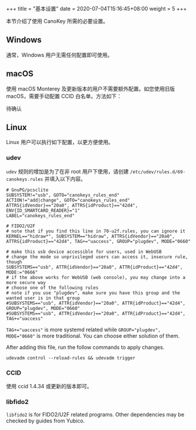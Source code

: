 +++
title = "基本设置"
date =  2020-07-04T15:16:45+08:00
weight = 5
+++

本节介绍了使用 CanoKey 所需的必要设置。

## Windows

通常，Windows 用户无需任何配置即可使用。

## macOS

使用 macOS Monterey 及更新版本的用户不需要额外配置。如您使用旧版 macOS，需要手动配置 CCID 白名单。方法如下：

待确认

## Linux

Linux 用户可以执行如下配置，以更方便使用。

### udev

`udev` 规则的增加是为了在非 root 用户下使用，请创建 `/etc/udev/rules.d/69-canokeys.rules` 并填入以下内容。

```
# GnuPG/pcsclite
SUBSYSTEM!="usb", GOTO="canokeys_rules_end"
ACTION!="add|change", GOTO="canokeys_rules_end"
ATTRS{idVendor}=="20a0", ATTRS{idProduct}=="42d4", ENV{ID_SMARTCARD_READER}="1"
LABEL="canokeys_rules_end"

# FIDO2/U2F
# note that if you find this line in 70-u2f.rules, you can ignore it
KERNEL=="hidraw*", SUBSYSTEM=="hidraw", ATTRS{idVendor}=="20a0", ATTRS{idProduct}=="42d4", TAG+="uaccess", GROUP="plugdev", MODE="0660"

# make this usb device accessible for users, used in WebUSB
# change the mode so unprivileged users can access it, insecure rule, though
SUBSYSTEMS=="usb", ATTR{idVendor}=="20a0", ATTR{idProduct}=="42d4", MODE:="0666"
# if the above works for WebUSB (web console), you may change into a more secure way
# choose one of the following rules
# note if you use "plugdev", make sure you have this group and the wanted user is in that group
#SUBSYSTEMS=="usb", ATTR{idVendor}=="20a0", ATTR{idProduct}=="42d4", GROUP="plugdev", MODE="0660"
#SUBSYSTEMS=="usb", ATTR{idVendor}=="20a0", ATTR{idProduct}=="42d4", TAG+="uaccess"
```

`TAG+="uaccess"` is more systemd related while `GROUP="plugdev", MODE="0660"` is more traditional. You can choose either solution of them.

After adding this file, run the follow commands to apply changes.

```
udevadm control --reload-rules && udevadm trigger
```

### CCID

使用 ccid 1.4.34 或更新的版本即可。

### libfido2

`libfido2` is for FIDO2/U2F related programs. Other dependencies may be checked by guides from Yubico.

